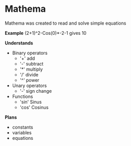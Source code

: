 # Mathema
Mathema was created to read and solve simple equations

**Example**
(2+1)^2-Cos(0)*-2-1
gives
10

**Understands**
  * Binary operators
    * '+'  add
    * '-'  subtract  
    * '*'  multiply
    * '/'  divide
    * '^'  power
  * Unary operators
    * '-'  sign change
  * Functions
    * 'sin' Sinus
    * 'cos' Cosinus
  
 **Plans**
   - constants
   - variables
   - equations
